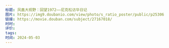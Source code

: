 ```yaml
---
标题: 凤凰大视野：回望1972——尼克松访华日记
图片: https://img9.doubanio.com/view/photo/s_ratio_poster/public/p2530672004.webp
链接: https://movie.douban.com/subject/27167018/
时时: 
评价: 
tags: 
时间: 2024-05-03
---
```


